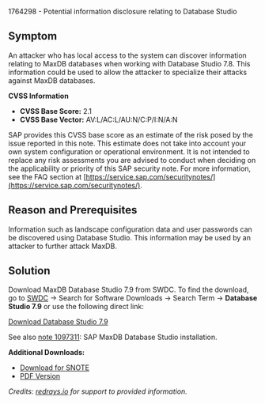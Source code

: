 1764298 - Potential information disclosure relating to Database Studio

## Symptom

An attacker who has local access to the system can discover information relating to MaxDB databases when working with Database Studio 7.8. This information could be used to allow the attacker to specialize their attacks against MaxDB databases.

**CVSS Information**

- **CVSS Base Score:** 2.1
- **CVSS Base Vector:** AV:L/AC:L/AU:N/C:P/I:N/A:N

SAP provides this CVSS base score as an estimate of the risk posed by the issue reported in this note. This estimate does not take into account your own system configuration or operational environment. It is not intended to replace any risk assessments you are advised to conduct when deciding on the applicability or priority of this SAP security note. For more information, see the FAQ section at [https://service.sap.com/securitynotes/](https://service.sap.com/securitynotes/).

## Reason and Prerequisites

Information such as landscape configuration data and user passwords can be discovered using Database Studio. This information may be used by an attacker to further attack MaxDB.

## Solution

Download MaxDB Database Studio 7.9 from SWDC. To find the download, go to [SWDC](https://service.sap.com/swdc) → Search for Software Downloads → Search Term → **Database Studio 7.9** or use the following direct link:

[Download Database Studio 7.9](https://service.sap.com/~form/handler?_APP=00200682500000001943&_EVENT=DISPHIER&HEADER=Y&FUNCTIONBAR=N&EVENT=TREE&NE=NAVIGATE&ENR=01200314690200012952&V=MAINT&TA=ACTUAL&PAGE=SEARCH)

See also [note 1097311](https://me.sap.com/notes/0001097311): SAP MaxDB Database Studio installation.

**Additional Downloads:**

- [Download for SNOTE](https://notesdownloads.sap.com/note/0040000017503282017)
- [PDF Version](https://userapps.support.sap.com/sap/support/sfm/notes/print/0001764298?language=en-US&token=36C25FCF351D092C4C6A268F75E17627)

*Credits: [redrays.io](https://redrays.io) for support to provided information.*